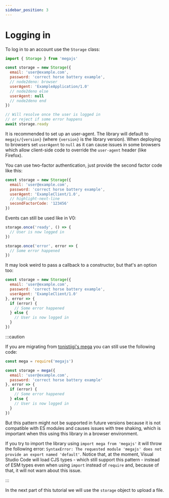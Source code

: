 ```yaml
---
sidebar_position: 3
---
```


# Logging in

To log in to an account use the `Storage` class:

```js node2deno-v1
import { Storage } from 'megajs'

const storage = new Storage({
  email: 'user@example.com',
  password: 'correct horse battery example',
  // node2deno: browser
  userAgent: 'ExampleApplication/1.0'
  // node2deno else
  userAgent: null
  // node2deno end
})

// Will resolve once the user is logged in
// or reject if some error happens
await storage.ready
```

It is recommended to set up an user-agent. The library will default to `megajs/{version}` (where `{version}` is the library version). When deploying to browsers set `userAgent` to `null` as it can cause issues in some browsers which allow client-side code to override the `user-agent` header (like Firefox).

You can use two-factor authentication, just provide the second factor code like this:

```js
const storage = new Storage({
  email: 'user@example.com',
  password: 'correct horse battery example',
  userAgent: 'ExampleClient/1.0',
  // highlight-next-line
  secondFactorCode: '123456'
})
```

Events can still be used like in V0:

```js
storage.once('ready', () => {
  // User is now logged in
})

storage.once('error', error => {
  // Some error happened
})
```

It may look weird to pass a callback to a constructor, but that's an option too:

```js
const storage = new Storage({
  email: 'user@example.com',
  password: 'correct horse battery example',
  userAgent: 'ExampleClient/1.0'
}, error => {
  if (error) {
    // Some error happened
  } else {
    // User is now logged in
  }
})
```

:::caution

If you are migrating from [tonistiigi's mega](https://github.com/tonistiigi/mega) you can still use the following code:

```js
const mega = require('megajs')

const storage = mega({
  email: 'user@example.com',
  password: 'correct horse battery example'
}, error => {
  if (error) {
    // Some error happened
  } else {
    // User is now logged in
  }
})
```

But this pattern might not be supported in future versions because it is not compatible with ES modules and causes issues with tree shaking, which is important when this using this library in a browser environment.

If you try to import the library using `import mega from 'megajs'` it will throw the following error: `SyntaxError: The requested module 'megajs' does not provide an export named 'default'`. Notice that, at the moment, Visual Studio Code will load CJS types - which still support this pattern - instead of ESM types even when using `import` instead of `require` and, because of that, it will not warn about this issue.

:::

In the next part of this tutorial we will use the `storage` object to upload a file.
